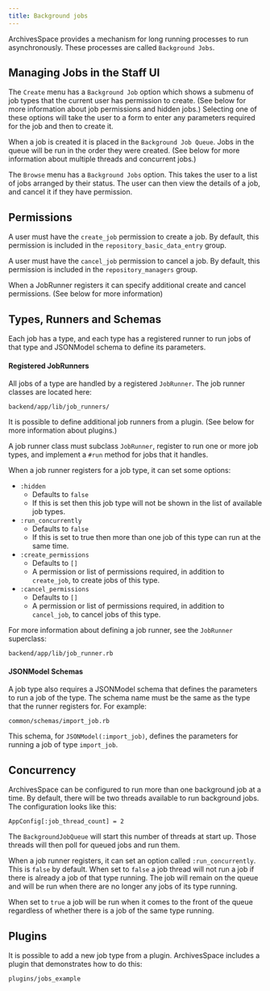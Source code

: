```yaml
---
title: Background jobs
---
```


ArchivesSpace provides a mechanism for long running processes to run
asynchronously. These processes are called `Background Jobs`.

## Managing Jobs in the Staff UI

The `Create` menu has a `Background Job` option which shows a submenu of job
types that the current user has permission to create. (See below for more
information about job permissions and hidden jobs.) Selecting one of these
options will take the user to a form to enter any parameters required for the
job and then to create it.

When a job is created it is placed in the `Background Job Queue`. Jobs in the
queue will be run in the order they were created. (See below for more
information about multiple threads and concurrent jobs.)

The `Browse` menu has a `Background Jobs` option. This takes the user to a list
of jobs arranged by their status. The user can then view the details of a job,
and cancel it if they have permission.

## Permissions

A user must have the `create_job` permission to create a job. By default, this
permission is included in the `repository_basic_data_entry` group.

A user must have the `cancel_job` permission to cancel a job. By default, this
permission is included in the `repository_managers` group.

When a JobRunner registers it can specify additional create and cancel
permissions. (See below for more information)

## Types, Runners and Schemas

Each job has a type, and each type has a registered runner to run jobs of that
type and JSONModel schema to define its parameters.

#### Registered JobRunners

All jobs of a type are handled by a registered `JobRunner`. The job runner
classes are located here:
```
backend/app/lib/job_runners/
```
It is possible to define additional job runners from a plugin. (See below for
more information about plugins.)

A job runner class must subclass `JobRunner`, register to run one or more job
types, and implement a `#run` method for jobs that it handles.

When a job runner registers for a job type, it can set some options:

- `:hidden`
  - Defaults to `false`
  - If this is set then this job type will not be shown in the list of available job types.
- `:run_concurrently`
  - Defaults to `false`
  - If this is set to true then more than one job of this type can run at the same time.
- `:create_permissions`
  - Defaults to `[]`
  - A permission or list of permissions required, in addition to `create_job`, to create jobs of this type.
- `:cancel_permissions`
  - Defaults to `[]`
  - A permission or list of permissions required, in addition to `cancel_job`, to cancel jobs of this type.

For more information about defining a job runner, see the `JobRunner` superclass:
```
backend/app/lib/job_runner.rb
```
#### JSONModel Schemas

A job type also requires a JSONModel schema that defines the parameters to run a
job of the type. The schema name must be the same as the type that the runner
registers for. For example:
```
common/schemas/import_job.rb
```
This schema, for `JSONModel(:import_job)`, defines the parameters for running a
job of type `import_job`.

## Concurrency

ArchivesSpace can be configured to run more than one background job at a time.
By default, there will be two threads available to run background jobs.
The configuration looks like this:
```
AppConfig[:job_thread_count] = 2
```
The `BackgroundJobQueue` will start this number of threads at start up. Those
threads will then poll for queued jobs and run them.

When a job runner registers, it can set an option called `:run_concurrently`.
This is `false` by default. When set to `false` a job thread will not run a job
if there is already a job of that type running. The job will remain on the queue
and will be run when there are no longer any jobs of its type running.

When set to `true` a job will be run when it comes to the front of the queue
regardless of whether there is a job of the same type running.

## Plugins

It is possible to add a new job type from a plugin. ArchivesSpace includes a
plugin that demonstrates how to do this:
```
plugins/jobs_example
```